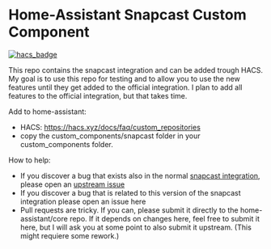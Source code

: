 # Home-Assistant Snapcast Custom Component
[![hacs_badge](https://img.shields.io/badge/HACS-Custom-41BDF5.svg?style=for-the-badge)](https://github.com/hacs/integration)

This repo contains the snapcast integration and can be added trough HACS. My goal is to use this repo for testing and to allow you to use the new features until they get added to the official integration. I plan to add all features to the official integration, but that takes time.

Add to home-assistant:
* HACS: https://hacs.xyz/docs/faq/custom_repositories
* copy the custom_components/snapcast folder in your custom_components folder.

How to help:
* If you discover a bug that exists also in the normal [snapcast integration](https://www.home-assistant.io/integrations/snapcast/), please open an [upstream issue](https://github.com/home-assistant/core/issues)
* If you discover a bug that is related to this version of the snapcast integration please open an issue here
* Pull requests are tricky. If you can, please submit it directly to the home-assistant/core repo. If it depends on changes here, feel free to submit it here, but I will ask you at some point to also submit it upstream. (This might requiere some rework.)
